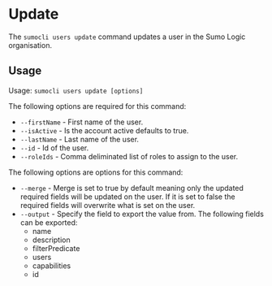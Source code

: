 # Update

The `sumocli users update` command updates a user in the Sumo Logic organisation.

## Usage

Usage: `sumocli users update [options]`

The following options are required for this command:

* `--firstName` - First name of the user.
* `--isActive` - Is the account active defaults to true.
* `--lastName` - Last name of the user.
* `--id` - Id of the user.
* `--roleIds` - Comma deliminated list of roles to assign to the user.

The following options are options for this command:

* `--merge` - Merge is set to true by default meaning only the updated required fields will be updated on the user. If it is set to false the required fields will overwrite what is set on the user.
* `--output` - Specify the field to export the value from. The following fields can be exported:
  * name
  * description
  * filterPredicate
  * users
  * capabilities
  * id